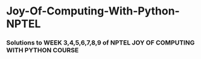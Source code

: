 # Joy-Of-Computing-With-Python-NPTEL

### Solutions to WEEK 3,4,5,6,7,8,9 of NPTEL JOY OF COMPUTING WITH PYTHON COURSE
